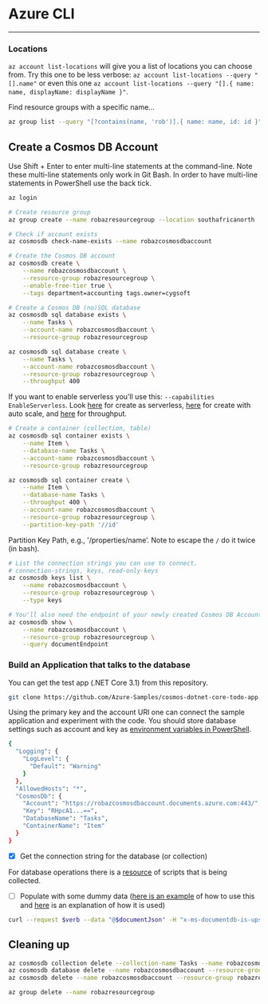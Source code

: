 





# Azure CLI

---


### Locations

`az account list-locations` will give you a list of locations you can choose from. Try this one to be less verbose: `az account list-locations --query "[].name"` or even this one `az account list-locations --query "[].{ name: name, displayName: displayName }"`.

Find resource groups with a specific name…

```bash
az group list --query "[?contains(name, 'rob')].{ name: name, id: id }"
```

## Create a Cosmos DB Account

Use Shift + Enter to enter multi-line statements at the command-line. Note these multi-line statements only work in Git Bash. In order to have multi-line statements in PowerShell use the back tick.

```bash
az login

# Create resource group
az group create --name robazresourcegroup --location southafricanorth

# Check if account exists
az cosmosdb check-name-exists --name robazcosmosdbaccount

# Create the Cosmos DB account
az cosmosdb create \
	--name robazcosmosdbaccount \
	--resource-group robazresourcegroup \
	--enable-free-tier true \
	--tags department=accounting tags.owner=cygsoft

# Create a Cosmos DB (no)SQL database
az cosmosdb sql database exists \
	--name Tasks \
	--account-name robazcosmosdbaccount \
	--resource-group robazresourcegroup

az cosmosdb sql database create \
	--name Tasks \
	--account-name robazcosmosdbaccount \
	--resource-group robazresourcegroup \
	--throughput 400
```

If you want to enable serverless you’ll use this: `--capabilities EnableServerless`. Look [here](https://learn.microsoft.com/en-us/azure/cosmos-db/scripts/cli/nosql/serverless#run-the-script) for create as serverless, [here](https://learn.microsoft.com/en-us/azure/cosmos-db/scripts/cli/nosql/autoscale) for create with auto scale, and [here](https://learn.microsoft.com/en-us/azure/cosmos-db/scripts/cli/nosql/throughput) for throughput.

```bash
# Create a container (collection, table)
az cosmosdb sql container exists \
	--name Item \
	--database-name Tasks \
	--account-name robazcosmosdbaccount \
	--resource-group robazresourcegroup

az cosmosdb sql container create \
	--name Item \
	--database-name Tasks \
	--throughput 400 \
	--account-name robazcosmosdbaccount \
	--resource-group robazresourcegroup \
	--partition-key-path '//id'
```

Partition Key Path, e.g., '/properties/name’. Note to escape the `/` do it twice (in bash).

```bash
# List the connection strings you can use to connect.
# connection-strings, keys, read-only-keys
az cosmosdb keys list \
	--name robazcosmosdbaccount \
	--resource-group robazresourcegroup \
	--type keys

# You'll also need the endpoint of your newly created Cosmos DB Account
az cosmosdb show \
	--name robazcosmosdbaccount \
	--resource-group robazresourcegroup \
	--query documentEndpoint
```

### Build an Application that talks to the database

You can get the test app (.NET Core 3.1) from this repository.

```bash
git clone https://github.com/Azure-Samples/cosmos-dotnet-core-todo-app.git
```

Using the primary key and the account URI one can connect the sample application and experiment with the code. You should store database settings such as account and key as [environment variables in PowerShell](https://learn.microsoft.com/en-us/training/paths/develop-solutions-that-use-blob-storage/).

```bash
{
  "Logging": {
    "LogLevel": {
      "Default": "Warning"
    }
  },
  "AllowedHosts": "*",
  "CosmosDb": {
    "Account": "https://robazcosmosdbaccount.documents.azure.com:443/",
    "Key": "RHpcA1...==",
    "DatabaseName": "Tasks",
    "ContainerName": "Item"
  }
}
```

- [x]  Get the connection string for the database (or collection)

For database operations there is a [resource](https://github.com/Krumelur/AzureScripts) of scripts that is being collected.

- [ ]  Populate with some dummy data ([here is an example](https://github.com/Krumelur/AzureScripts/blob/master/cosmosdb_create_document.sh) of how to use this and [here](https://stackoverflow.com/questions/61426902/use-bash-azure-cli-and-rest-api-to-access-cosmosdb-how-to-get-token-and-hash) is an explanation of how it is used)

```bash
curl --request $verb --data "@$documentJson" -H "x-ms-documentdb-is-upsert: $isUpsert" -H "x-ms-documentdb-partitionkey: [\"default\"]" -H "x-ms-date: $now" -H "x-ms-version: 2018-12-31" -H "Content-Type: application/json" -H "Authorization: $urlEncodedAuthString" $url
```

## Cleaning up

```bash
az cosmosdb collection delete --collection-name Tasks --name robazcosmosdbaccount --resource-group robazresourcegroup
az cosmosdb database delete --name robazcosmosdbaccount --resource-group robazresourcegroup
az cosmosdb delete --name robazcosmosdbaccount --resource-group robazresourcegroup

az group delete --name robazresourcegroup
```